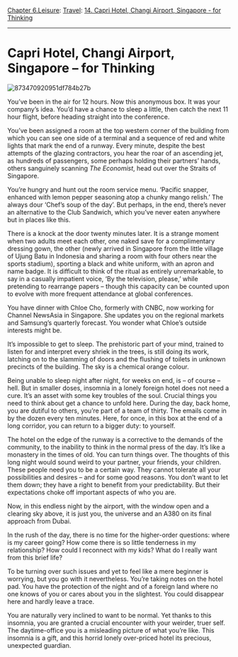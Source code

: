 [Chapter 6.Leisure](https://www.theschooloflife.com/thebookoflife/category/leisure/): [Travel](https://www.theschooloflife.com/thebookoflife/category/leisure/travel/): [14. Capri Hotel, Changi Airport, Singapore - for Thinking](https://www.theschooloflife.com/thebookoflife/travel-as-therapy-capri-hotel-changi-airport-singapore-for-thinking/)

* * *

# Capri Hotel, Changi Airport, Singapore – for Thinking

![873470920951df784b27b](https://www.theschooloflife.com/thebookoflife/wp-content/uploads/2014/09/873470920951df784b27b1.jpg)

You’ve been in the air for 12 hours. Now this anonymous box. It was your company’s idea. You’d have a chance to sleep a little, then catch the next 11 hour flight, before heading straight into the conference.

You’ve been assigned a room at the top western corner of the building from which you can see one side of a terminal and a sequence of red and white lights that mark the end of a runway. Every minute, despite the best attempts of the glazing contractors, you hear the roar of an ascending jet, as hundreds of passengers, some perhaps holding their partners’ hands, others sanguinely scanning _The Economist_, head out over the Straits of Singapore.

You’re hungry and hunt out the room service menu. ‘Pacific snapper, enhanced with lemon pepper seasoning atop a chunky mango relish.’ The always dour ‘Chef’s soup of the day’. But perhaps, in the end, there’s never an alternative to the Club Sandwich, which you’ve never eaten anywhere but in places like this.

There is a knock at the door twenty minutes later. It is a strange moment when two adults meet each other, one naked save for a complimentary dressing gown, the other (newly arrived in Singapore from the little village of Ujung Batu in Indonesia and sharing a room with four others near the sports stadium), sporting a black and white uniform, with an apron and name badge. It is difficult to think of the ritual as entirely unremarkable, to say in a casually impatient voice, ‘By the television, please,’ while pretending to rearrange papers – though this capacity can be counted upon to evolve with more frequent attendance at global conferences.

You have dinner with Chloe Cho, formerly with CNBC, now working for Channel NewsAsia in Singapore. She updates you on the regional markets and Samsung’s quarterly forecast. You wonder what Chloe’s outside interests might be.

It’s impossible to get to sleep. The prehistoric part of your mind, trained to listen for and interpret every shriek in the trees, is still doing its work, latching on to the slamming of doors and the flushing of toilets in unknown precincts of the building. The sky is a chemical orange colour.

Being unable to sleep night after night, for weeks on end, is – of course – hell. But in smaller doses, insomnia in a lonely foreign hotel does not need a cure. It’s an asset with some key troubles of the soul. Crucial things you need to think about get a chance to unfold here. During the day, back home, you are dutiful to others, you’re part of a team of thirty. The emails come in by the dozen every ten minutes. Here, for once, in this box at the end of a long corridor, you can return to a bigger duty: to yourself.

The hotel on the edge of the runway is a corrective to the demands of the community, to the inability to think in the normal press of the day. It’s like a monastery in the times of old. You can turn things over. The thoughts of this long night would sound weird to your partner, your friends, your children. These people need you to be a certain way. They cannot tolerate all your possibilities and desires – and for some good reasons. You don’t want to let them down; they have a right to benefit from your predictability. But their expectations choke off important aspects of who you are.

Now, in this endless night by the airport, with the window open and a clearing sky above, it is just you, the universe and an A380 on its final approach from Dubai.

In the rush of the day, there is no time for the higher-order questions: where is my career going? How come there is so little tenderness in my relationship? How could I reconnect with my kids? What do I really want from this brief life?

To be turning over such issues and yet to feel like a mere beginner is worrying, but you go with it nevertheless. You’re taking notes on the hotel pad. You have the protection of the night and of a foreign land where no one knows of you or cares about you in the slightest. You could disappear here and hardly leave a trace.

You are naturally very inclined to want to be normal. Yet thanks to this insomnia, you are granted a crucial encounter with your weirder, truer self. The daytime-office you is a misleading picture of what you’re like. This insomnia is a gift, and this horrid lonely over-priced hotel its precious, unexpected guardian.
